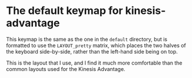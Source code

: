 # The default keymap for kinesis-advantage

This keymap is the same as the one in the `default` directory, but is
formatted to use the `LAYOUT_pretty` matrix, which places the two halves of
the keyboard side-by-side, rather than the left-hand side being on top.

This is the layout that I use, and I find it much more comfortable than the common layouts used for the Kinesis Advantage.


